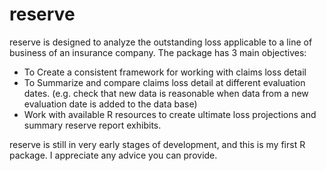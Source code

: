 reserve
========================================================

reserve is designed to analyze the outstanding loss applicable to a line of business of an insurance company.  The package has 3 main objectives:
 
 * To Create a consistent framework for working with claims loss detail
 * To Summarize and compare claims loss detail at different evaluation dates. (e.g. check that new data is reasonable when data from a new evaluation date is added to the data base)
 * Work with available R resources to create ultimate loss projections and summary reserve report exhibits.
 
reserve is still in very early stages of development, and this is my first R package.  I appreciate any advice you can provide.